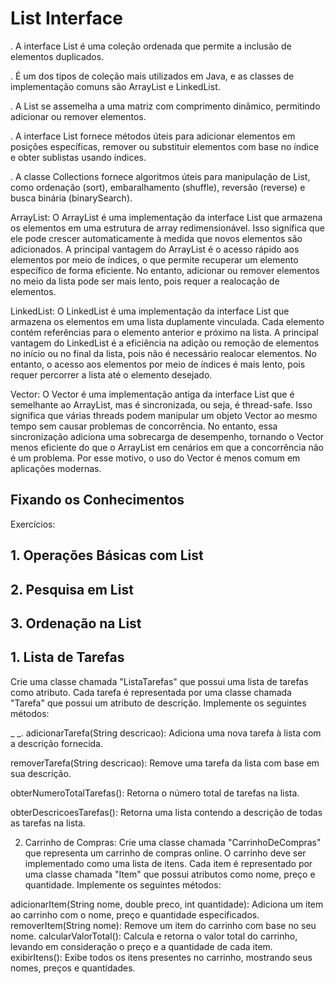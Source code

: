 # List Interface

. A interface List é uma coleção ordenada que permite a inclusão de elementos duplicados.

. É um dos tipos de coleção mais utilizados em Java, e as classes de implementação comuns são ArrayList e LinkedList.

. A List se assemelha a uma matriz com comprimento dinâmico, permitindo adicionar ou remover elementos.

. A interface List fornece métodos úteis para adicionar elementos em posições específicas, remover ou substituir elementos com base no índice e obter sublistas usando índices.

. A classe Collections fornece algoritmos úteis para manipulação de List, como ordenação (sort), embaralhamento (shuffle), reversão (reverse) e busca binária (binarySearch).

ArrayList: O ArrayList é uma implementação da interface List que armazena os elementos em uma estrutura de array redimensionável. Isso significa que ele pode crescer automaticamente à medida que novos elementos são adicionados. A principal vantagem do ArrayList é o acesso rápido aos elementos por meio de índices, o que permite recuperar um elemento específico de forma eficiente. No entanto, adicionar ou remover elementos no meio da lista pode ser mais lento, pois requer a realocação de elementos.

LinkedList: O LinkedList é uma implementação da interface List que armazena os elementos em uma lista duplamente vinculada. Cada elemento contém referências para o elemento anterior e próximo na lista. A principal vantagem do LinkedList é a eficiência na adição ou remoção de elementos no início ou no final da lista, pois não é necessário realocar elementos. No entanto, o acesso aos elementos por meio de índices é mais lento, pois requer percorrer a lista até o elemento desejado.

Vector: O Vector é uma implementação antiga da interface List que é semelhante ao ArrayList, mas é sincronizada, ou seja, é thread-safe. Isso significa que várias threads podem manipular um objeto Vector ao mesmo tempo sem causar problemas de concorrência. No entanto, essa sincronização adiciona uma sobrecarga de desempenho, tornando o Vector menos eficiente do que o ArrayList em cenários em que a concorrência não é um problema. Por esse motivo, o uso do Vector é menos comum em aplicações modernas.

## Fixando os Conhecimentos

Exercícios:

## 1. Operações Básicas com List
## 2. Pesquisa em List
## 3. Ordenação na List

## 1. Lista de Tarefas

Crie uma classe chamada "ListaTarefas" que possui uma lista de tarefas como atributo. Cada tarefa é representada por uma classe chamada "Tarefa" que possui um atributo de descrição. Implemente os seguintes métodos:

_ _. adicionarTarefa(String descricao): Adiciona uma nova tarefa à lista com a descrição fornecida.

removerTarefa(String descricao): Remove uma tarefa da lista com base em sua descrição.

obterNumeroTotalTarefas(): Retorna o número total de tarefas na lista.

obterDescricoesTarefas(): Retorna uma lista contendo a descrição de todas as tarefas na lista.

2. Carrinho de Compras:
Crie uma classe chamada "CarrinhoDeCompras" que representa um carrinho de compras online. O carrinho deve ser implementado como uma lista de itens. Cada item é representado por uma classe chamada "Item" que possui atributos como nome, preço e quantidade. Implemente os seguintes métodos:

adicionarItem(String nome, double preco, int quantidade): Adiciona um item ao carrinho com o nome, preço e quantidade especificados.
removerItem(String nome): Remove um item do carrinho com base no seu nome.
calcularValorTotal(): Calcula e retorna o valor total do carrinho, levando em consideração o preço e a quantidade de cada item.
exibirItens(): Exibe todos os itens presentes no carrinho, mostrando seus nomes, preços e quantidades.
